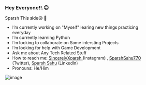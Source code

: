 ### Hey Everyone!!.😉
Sparsh This side😛 👋

-  I’m currently working on "Myself" learing new things practicing everyday
-  I’m currently learning Python 
-  I’m looking to collaborate on Some intersting Projects
-  I’m looking for help with Game Development
-  Ask me about Any Tech Related Stuff
-  How to reach me: [SincerelyXparsh ](https://www.instagram.com/sincerelyxparsh/) (Instagram) , [SparshSahu770](https://twitter.com/SparshSahu770) (Twitter), [Sparsh Sahu](https://www.linkedin.com/in/-sparshsahu/) (LinkedIn)
- Pronouns: He/Him

![image](https://user-images.githubusercontent.com/83551410/145410094-641ee227-cc7f-4770-88cb-884444b71a98.png)
